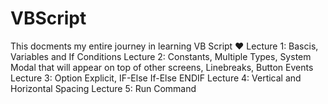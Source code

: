 # VBScript
This docments my entire journey in learning VB Script ❤
Lecture 1:          Bascis, Variables and If Conditions
Lecture 2:          Constants, Multiple Types, System Modal that will appear on top of other screens, Linebreaks, Button Events
Lecture 3:         Option Explicit, IF-Else If-Else ENDIF
Lecture 4:			Vertical and Horizontal Spacing
Lecture 5:          Run Command